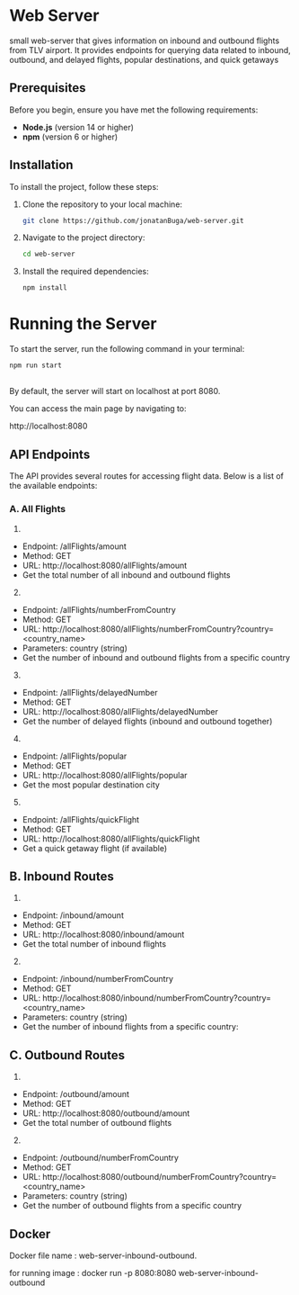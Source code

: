 # Web Server 

small web-server that gives information on inbound and outbound flights from TLV airport.
It provides endpoints for querying data related to inbound, outbound, and delayed flights, popular destinations, and quick getaways

## Prerequisites

Before you begin, ensure you have met the following requirements:

- **Node.js** (version 14 or higher)
- **npm** (version 6 or higher)

## Installation

To install the project, follow these steps:

1. Clone the repository to your local machine:
    ```bash
    git clone https://github.com/jonatanBuga/web-server.git
    ```

2. Navigate to the project directory:
    ```bash
    cd web-server
    ```

3. Install the required dependencies:
    ```bash
    npm install
    ```



# Running the Server

To start the server, run the following command in your terminal:

```bash
npm run start

```

## 

By default, the server will start on localhost at port 8080.

You can access the main page by navigating to:

http://localhost:8080

## API Endpoints

The API provides several routes for accessing flight data. Below is a list of the available endpoints:

### A. All Flights


1. 
- Endpoint: /allFlights/amount
- Method: GET
- URL: http://localhost:8080/allFlights/amount
- Get the total number of all inbound and outbound flights


2. 
- Endpoint: /allFlights/numberFromCountry
- Method: GET
- URL: http://localhost:8080/allFlights/numberFromCountry?country=<country_name>
- Parameters: country (string)
- Get the number of inbound and outbound flights from a specific country

3. 
- Endpoint: /allFlights/delayedNumber
- Method: GET
- URL: http://localhost:8080/allFlights/delayedNumber
- Get the number of delayed flights (inbound and outbound together)

4. 
- Endpoint: /allFlights/popular
- Method: GET
- URL: http://localhost:8080/allFlights/popular
- Get the most popular destination city


5. 
- Endpoint: /allFlights/quickFlight
- Method: GET
- URL: http://localhost:8080/allFlights/quickFlight
- Get a quick getaway flight (if available)

## B. Inbound Routes

1. 

- Endpoint: /inbound/amount
- Method: GET
- URL: http://localhost:8080/inbound/amount
- Get the total number of inbound flights


2. 
- Endpoint: /inbound/numberFromCountry
- Method: GET
- URL: http://localhost:8080/inbound/numberFromCountry?country=<country_name>
- Parameters: country (string)
- Get the number of inbound flights from a specific country:


## C. Outbound Routes

1. 
- Endpoint: /outbound/amount
- Method: GET
- URL: http://localhost:8080/outbound/amount
- Get the total number of outbound flights

2. 
- Endpoint: /outbound/numberFromCountry
- Method: GET
- URL: http://localhost:8080/outbound/numberFromCountry?country=<country_name>
- Parameters: country (string)
- Get the number of outbound flights from a specific country


## Docker

Docker file name : web-server-inbound-outbound.

for running image : docker run -p 8080:8080 web-server-inbound-outbound
